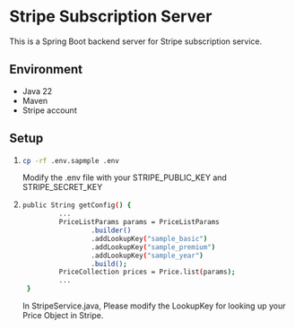 # Stripe Subscription Server

This is a Spring Boot backend server for Stripe subscription service.

## Environment

- Java 22
- Maven 
- Stripe account

## Setup

1. 
   ```sh
   cp -rf .env.sapmple .env
   ```
   Modify the .env file with your STRIPE_PUBLIC_KEY and STRIPE_SECRET_KEY

2. ```sh
   public String getConfig() {
            ...
            PriceListParams params = PriceListParams
                    .builder()
                    .addLookupKey("sample_basic")
                    .addLookupKey("sample_premium")
                    .addLookupKey("sample_year")
                    .build();
            PriceCollection prices = Price.list(params);
            ...
    }
   ```
    In StripeService.java, Please modify the LookupKey for looking up your Price Object in Stripe.